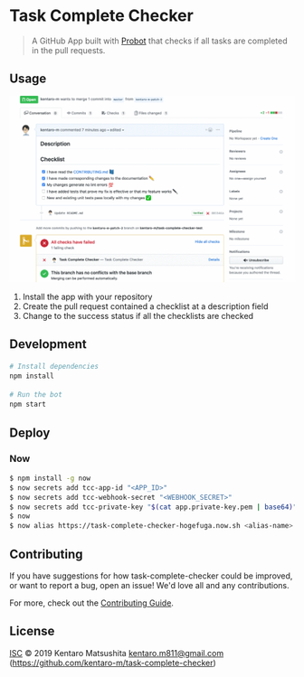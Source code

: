 # Task Complete Checker

> A GitHub App built with [Probot](https://github.com/probot/probot) that checks if all tasks are completed in the pull requests.

## Usage
![](./assets/demo.gif)

1. Install the app with your repository
2. Create the pull request contained a checklist at a description field
3. Change to the success status if all the checklists are checked 

## Development

```sh
# Install dependencies
npm install

# Run the bot
npm start
```

## Deploy

### Now
```bash
$ npm install -g now
$ now secrets add tcc-app-id "<APP_ID>"
$ now secrets add tcc-webhook-secret "<WEBHOOK_SECRET>"
$ now secrets add tcc-private-key "$(cat app.private-key.pem | base64)"
$ now
$ now alias https://task-complete-checker-hogefuga.now.sh <alias-name>
```

## Contributing

If you have suggestions for how task-complete-checker could be improved, or want to report a bug, open an issue! We'd love all and any contributions.

For more, check out the [Contributing Guide](CONTRIBUTING.md).

## License

[ISC](LICENSE) © 2019 Kentaro Matsushita <kentaro.m811@gmail.com> (https://github.com/kentaro-m/task-complete-checker)
